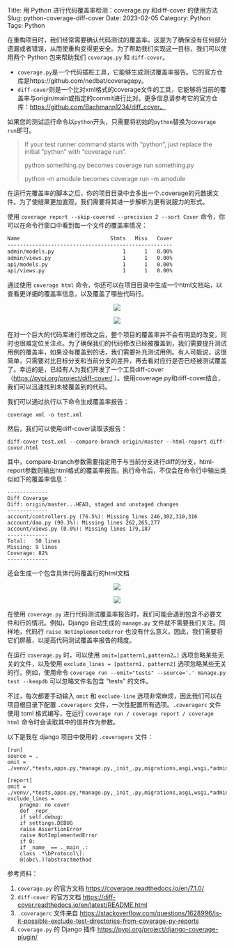 Title: 用 Python 进行代码覆盖率检测：coverage.py 和diff-cover 的使用方法
Slug: python-coverage-diff-cover
Date: 2023-02-05
Category: Python
Tags: Python

在重构项目时，我们经常需要确认代码测试的覆盖率。这是为了确保没有任何部分遗漏或者错误，从而使重构变得更安全。为了帮助我们实现这一目标，我们可以使用两个 Python 包来帮助我们 `coverage.py` 和 `diff-cover`。

- `coverage.py`是一个代码插桩工具，它能够生成测试覆盖率报告。它的官方仓库是https://github.com/nedbat/coveragepy。
- `diff-cover`则是一个比对xml格式的coverage文件的工具，它能够将当前的覆盖率与origin/main或指定的commit进行比对。更多信息请参考它的官方仓库：https://github.com/Bachmann1234/diff_cover。

如果您的测试运行命令以`python`开头，只需要将初始的`python`替换为`coverage run`即可。
> If your test runner command starts with “python”, just replace the initial “python” with “coverage run”.
> 
> python something.py becomes coverage run something.py
> 
> python -m amodule becomes coverage run -m amodule


在运行完覆盖率的脚本之后，你的项目目录中会多出一个.coverage的元数据文件。为了使结果更加直观，我们需要将其进一步解析为更有说服力的形式。

使用 `coverage report --skip-covered --precision 2 --sort Cover` 命令，你可以在命令行窗口中看到每一个文件的覆盖率情况：

```bash
Name                             Stmts   Miss   Cover
-----------------------------------------------------
admin/models.py                      1      1   0.00%
admin/views.py                       1      1   0.00%
api/models.py                        1      1   0.00%
api/views.py                         1      1   0.00%
```

通过使用 `coverage html` 命令，你还可以在项目目录中生成一个html文档站，以查看更详细的覆盖率信息，以及覆盖了哪些代码行。

<p align="center">
  <img src="{static}/images/1/coverage_html.jpeg" />
</p>

<p align="center">
  <img src="{static}/images/gei_li.png" />
</p>


在对一个巨大的代码库进行修改之后，整个项目的覆盖率并不会有明显的改变，同时也很难定位关注点。为了确保我们的代码修改已经被覆盖到，我们需要提升测试用例的覆盖率，如果没有覆盖到的话，我们需要补充测试用例。有人可能说，这很简单，只需要对比目标分支和当前分支的差异，再去看对应行是否已经被测试覆盖了。幸运的是，已经有人为我们开发了一个工具diff-cover（https://pypi.org/project/diff-cover/ ）。使用coverage.py和diff-cover结合，我们可以迅速找到未被覆盖到的代码。

我们可以通过执行以下命令生成覆盖率报告：

```
coverage xml -o test.xml
```

然后，我们可以使用diff-cover读取该报告：

```
diff-cover test.xml --compare-branch origin/master --html-report diff-cover.html
```

其中，compare-branch参数需要指定用于与当前分支进行diff的分支，html-report参数则输出html格式的覆盖率报告。执行命令后，不仅会在命令行中输出类似如下的覆盖率信息：

```
-------------
Diff Coverage
Diff: origin/master...HEAD, staged and unstaged changes
-------------
account/controllers.py (76.5%): Missing lines 246,302,310,316
account/dao.py (90.3%): Missing lines 262,265,277
account/views.py (0.0%): Missing lines 179,187
-------------
Total:   50 lines
Missing: 9 lines
Coverage: 82%
-------------
```

还会生成一个包含具体代码覆盖行的html文档

<p align="center" width="50%" height="50%">
  <img src="{static}/images/1/diff_cover_html.jpeg" />
</p>

<p align="center">
  <img src="{static}/images/gei_li.png" />
</p>


在使用 `coverage.py` 进行代码测试覆盖率报告时，我们可能会遇到包含不必要文件和行的情况。例如，Django 自动生成的 `manage.py` 文件就不需要我们关注。同样地，代码行 `raise NotImplementedError` 也没有什么意义。因此，我们需要将它们屏蔽，以提高代码测试覆盖率报告的精度。

在运行 `coverage.py` 时，可以使用 `omit=[pattern1,pattern2…]` 选项忽略某些无关的文件，以及使用 `exclude_lines = [pattern1, pattern2]` 选项忽略某些无关的行。例如，使用命令 `coverage run --omit="tests" --source='.' manage.py test --keepdb` 可以忽略文件名包含 "tests" 的文件。

不过，每次都要手动输入 `omit` 和 `exclude-line` 选项非常麻烦，因此我们可以在项目根目录下配置 `.coveragerc` 文件，一次性配置所有选项。`.coveragerc` 文件使用 toml 格式编写，在运行 `coverage run / coverage report / coverage html` 命令时会读取其中的值并作为参数。

以下是我在 django 项目中使用的 `.coveragerc` 文件：


```
[run]
source = .
omit = ./venv/,*tests,apps.py,*manage.py,_init_.py,migrations,asgi,wsgi,*admin.py,*urls.py

[report]
omit = ./venv/,*tests,apps.py,*manage.py,_init_.py,migrations,asgi,wsgi,*admin.py,*urls.py
exclude_lines =
    pragma: no cover
    def _repr_
    if self.debug:
    if settings.DEBUG
    raise AssertionError
    raise NotImplementedError
    if 0:
    if _name_ == ._main_.:
    class .*\bProtocol\):
    @(abc\.)?abstractmethod
```

参考资料：

1. `coverage.py` 的官方文档 https://coverage.readthedocs.io/en/7.1.0/
2. `diff-cover` 的官方文档 https://diff-cover.readthedocs.io/en/latest/README.html
3. `.coveragerc` 文件来自 https://stackoverflow.com/questions/1628996/is-it-possible-exclude-test-directories-from-coverage-py-reports
4. `coverage.py` 的 Django 插件 https://pypi.org/project/django-coverage-plugin/
